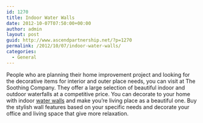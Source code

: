 ```yaml
---
id: 1270
title: Indoor Water Walls
date: 2012-10-07T07:50:00+00:00
author: admin
layout: post
guid: http://www.ascendpartnership.net/?p=1270
permalink: /2012/10/07/indoor-water-walls/
categories:
  - General
---
```

People who are planning their home improvement project and looking for the decorative items for interior and outer place needs, you can visit at The Soothing Company. They offer a large selection of beautiful indoor and outdoor waterfalls at a competitive price. You can decorate to your home with indoor [water walls](http://www.soothingwalls.com/wall-fountains.html) and make you&#8217;re living place as a beautiful one. Buy the stylish wall features based on your specific needs and decorate your office and living space that give more relaxation.